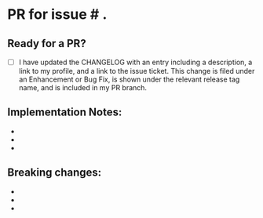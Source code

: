 # PR for issue # .

## Ready for a PR?
- [ ] I have updated the CHANGELOG with an entry including a description, a link to my profile, and a link to the issue ticket. This change is filed under an Enhancement or Bug Fix, is shown under the relevant release tag name, and is included in my PR branch. 

## Implementation Notes:
-
-
-
## Breaking changes:
-
-
-
